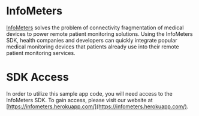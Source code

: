 InfoMeters
==========
[InfoMeters](https://infometers.herokuapp.com/) solves the problem of connectivity fragmentation of medical devices to power remote patient monitoring solutions. Using the InfoMeters SDK, health companies and developers can quickly integrate popular medical monitoring devices that patients already use into their remote patient monitoring services.

SDK Access
==========
In order to utilize this sample app code, you will need access to the InfoMeters SDK. To gain access, please visit our website at [https://infometers.herokuapp.com/](https://infometers.herokuapp.com/).
